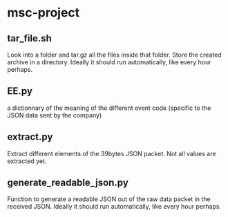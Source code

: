 # msc-project

## tar_file.sh
Look into a folder and tar.gz all the files inside that folder. Store the created archive in a directory. Ideally it should run automatically, like every hour perhaps. 

## EE.py
a dictionnary of the meaning of the different event code (specific to the JSON data sent by the company)

## extract.py
Extract different elements of the 39bytes JSON packet. Not all values are extracted yet. 

## generate_readable_json.py
Function to generate a readable JSON out of the raw data packet in the received JSON. Ideally it should run automatically, like every hour perhaps. 
